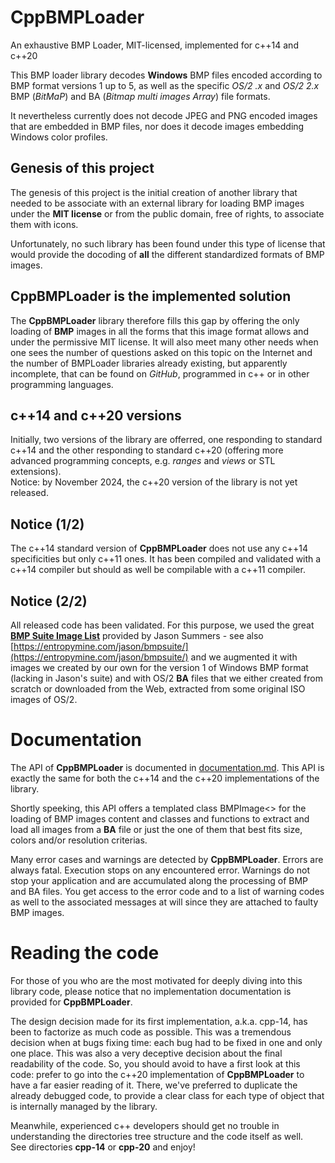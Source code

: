 # CppBMPLoader
An exhaustive BMP Loader, MIT-licensed, implemented for c++14 and c++20

This BMP loader library decodes **Windows** BMP files encoded according to 
BMP format versions 1 up to 5, as well as the specific *OS/2 .x* and *OS/2 
2.x* BMP (*BitMaP*) and BA (*Bitmap multi images Array*) file formats.

It nevertheless currently does not decode JPEG and PNG encoded images that 
are embedded in BMP files, nor does it decode images embedding Windows 
color profiles.

## Genesis of this project
The genesis of this project is the initial creation of another library that
needed to be associate with an external library for loading BMP images under
the **MIT license** or from the public domain, free of rights, to associate 
them with icons. 

Unfortunately, no such library has been found under this type of license that 
would provide the docoding of **all** the different standardized formats of 
BMP images.

## CppBMPLoader is the implemented solution
The **CppBMPLoader** library therefore fills this gap by offering the only 
loading of **BMP** images in all the forms that this image format allows and 
under the permissive MIT license. It will also meet many other needs when one 
sees the number of questions asked on this topic on the Internet and the 
number of BMPLoader libraries already existing, but apparently incomplete, that 
can be found on *GitHub*, programmed in c++ or in other programming languages.

## c++14 and c++20 versions
Initially, two versions of the library are offerred, one responding to standard 
c++14 and the other responding to standard c++20 (offering more advanced 
programming concepts, e.g. *ranges* and *views* or STL extensions).  
Notice: by November 2024, the c++20 version of the library is not yet released.

## Notice (1/2)
The c++14 standard version of **CppBMPLoader** does not use any c++14 
specificities but only c++11 ones. It has been compiled and validated with
a c++14 compiler but should as well be compilable with a c++11 compiler.

## Notice (2/2)
All released code has been validated. For this purpose, we used the great
[**BMP Suite Image List**](https://entropymine.com/jason/bmpsuite/bmpsuite/html/bmpsuite.html)
provided by Jason Summers - see also 
[https://entropymine.com/jason/bmpsuite/](https://entropymine.com/jason/bmpsuite/)
and we augmented it with images we created by our own for the version 1 of Windows 
BMP format (lacking in Jason's suite) and with OS/2 **BA** files that we either 
created from scratch or downloaded from the Web, extracted from some original 
ISO images of OS/2.


# Documentation
The API of **CppBMPLoader** is documented in [documentation.md](./documentation.doc).
This API is exactly the same for both the c++14 and the c++20 implementations of
the library.

Shortly speeking, this API offers a templated class BMPImage<> for the loading 
of BMP images content and classes and functions to extract and load all images 
from a **BA** file or just the one of them that best fits size, colors and/or 
resolution criterias.

Many error cases and warnings are detected by **CppBMPLoader**. Errors are always 
fatal. Execution stops on any encountered error. Warnings do not stop your 
application and are accumulated along the processing of BMP and BA files. You 
get access to the error code and to a list of warning codes as well to the 
associated messages at will since they are attached to faulty BMP images.


# Reading the code
For those of you who are the most motivated for deeply diving into this 
library code, please notice that no implementation documentation is provided 
for **CppBMPLoader**.

The design decision made for its first implementation, a.k.a. cpp-14, has been 
to factorize as much code as possible. This was a tremendous decision when at 
bugs fixing time: each bug had to be fixed in one and only one place. This was 
also a very deceptive decision about the final readability of the code. So, you 
should avoid to have a first look at this code: prefer to go into the c++20 
implementation of **CppBMPLoader** to have a far easier reading of it. There, 
we've preferred to duplicate the already debugged code, to provide a clear 
class for each type of object that is internally managed by the library.

Meanwhile, experienced c++ developers should get no trouble in understanding 
the directories tree structure and the code itself as well.  
See directories **cpp-14** or **cpp-20** and enjoy!
